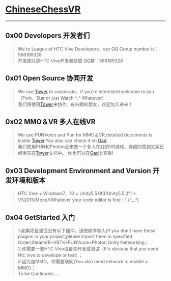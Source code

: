# [ChineseChessVR](https://cloudhu.github.io/ChineseChessVR/)----0x00 Developers 开发者们---->We're League of HTC Vive Developers，our QQ Group number is：566189328<br>开发团队是HTC Vive开发者联盟 QQ群：5661893280x01 Open Source 协同开发---->We use [Tower](https://tower.im/join?t=26d367f5eb5a7c707dc93ae6e36d8e02) to cooperate，if you're interested welcome to join（Fork、Star or just Watch ^_^ Whatever）<br>我们将使用[Tower](https://tower.im/join?t=26d367f5eb5a7c707dc93ae6e36d8e02)来协作, 有兴趣的朋友，欢迎加入进来！0x02 MMO＆VR 多人在线VR ---->We use PUNVoice and Pun for MMO＆VR,detailed documents is inside [Tower](https://tower.im/join?t=26d367f5eb5a7c707dc93ae6e36d8e02).You also can check it on [Gad](http://gad.qq.com/article/detail/7192025).<br>我们使用PUN和Photon云来做一个多人在线的VR游戏，详细的策划文案已经发布在[Tower](https://tower.im/join?t=26d367f5eb5a7c707dc93ae6e36d8e02)文档中。你也可以在[Gad](http://gad.qq.com/article/detail/7192025)上查看!0x03 Development Environment and Version 开发环境和版本---->HTC Vive + Windows7、10 + Unity5.5.0f3/Unity5.5.2f1 + VS2015/Mono/(Whatever your code editor is fine！) (*^__^*)0x04 GetStarted 入门---->1.如果项目里面没有以下插件，请按顺序导入(If you don't have these plugins in your project,please import them in specified Order)SteamVR+VRTK+PUNVoice+Photon Unity Networking；<br>2.你需要一套HTC Vive设备来开发或测试（It's obvious that you need Htc vive to develope or test）；<br>3.因为是MMO，你需要联网(You also need network to enable a MMO)；<br>To be Continued……